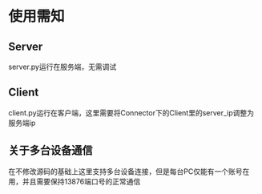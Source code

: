 # 使用需知

## Server

server.py运行在服务端，无需调试

## Client

client.py运行在客户端，这里需要将Connector下的Client里的server_ip调整为服务端ip

## 关于多台设备通信

在不修改源码的基础上这里支持多台设备连接，但是每台PC仅能有一个账号在用，并且需要保持13876端口号的正常通信